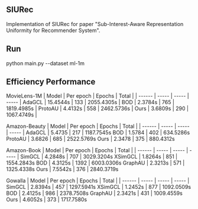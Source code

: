 ## SIURec
Implementation of SIURec for paper "Sub-Interest-Aware Representation Uniformity for Recommender System". 

## Run
python main.py --dataset ml-1m

## Efficiency Performance
MovieLens-1M
| Model | Per epoch | Epochs | Total |
| ------ | ----- | ----- | ----- |
AdaGCL  | 15.4544s | 133 | 2055.4305s |
BOD | 2.3784s | 765 | 1819.4985s |
ProtoAU | 4.4132s | 558 | 2462.5736s |
Ours | 3.6809s | 290 | 1067.4749s |

Amazon-Beauty
| Model | Per epoch | Epochs | Total |
| ------ | ----- | ----- | ----- |
AdaGCL | 5.4735  | 217 | 1187.7545s 
BOD | 1.5784  | 402 | 634.5286s
ProtoAU | 3.6826  | 685 | 2522.5769s 
Ours | 2.3478  | 375 | 880.4312s

Amazon-Book
| Model | Per epoch | Epochs | Total |
| ------ | ----- | ----- | ----- |
SimGCL | 4.2848s | 707 | 3029.3204s
XSimGCL | 1.8264s | 851 | 1554.2843s
BOD | 4.3125s | 1392 | 6003.0306s
GraphAU | 2.3213s | 571 | 1325.4338s
Ours | 7.5542s | 376 | 2840.3719s

Gowalla
| Model | Per epoch | Epochs | Total |
| ------ | ----- | ----- | ----- |
SimGCL | 2.8394s | 457 | 1297.5941s 
XSimGCL | 1.2452s | 877 | 1092.0509s 
BOD | 2.4125s | 986 | 2378.7508s 
GraphAU | 2.3421s | 431 | 1009.4559s 
Ours | 4.6052s | 373 | 1717.7580s 